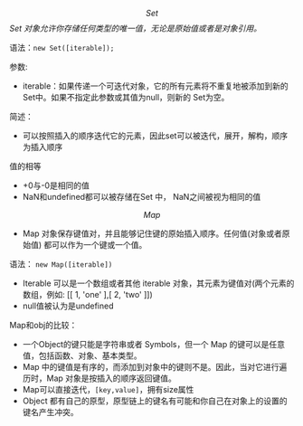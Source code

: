 $$Set$$
*Set 对象允许你存储任何类型的唯一值，无论是原始值或者是对象引用。*  

语法：`new Set([iterable]);`  

参数:
- iterable：如果传递一个可迭代对象，它的所有元素将不重复地被添加到新的 Set中。如果不指定此参数或其值为null，则新的 Set为空。

简述：
- 可以按照插入的顺序迭代它的元素，因此set可以被迭代，展开，解构，顺序为插入顺序

值的相等
- +0与-0是相同的值
- NaN和undefined都可以被存储在Set 中， NaN之间被视为相同的值

$$Map$$
- Map 对象保存键值对，并且能够记住键的原始插入顺序。任何值(对象或者原始值) 都可以作为一个键或一个值。

语法：
`new Map([iterable])`
- Iterable 可以是一个数组或者其他 iterable 对象，其元素为键值对(两个元素的数组，例如: [[ 1, 'one' ],[ 2, 'two' ]])
- null值被认为是undefined

Map和obj的比较：
- 一个Object的键只能是字符串或者 Symbols，但一个 Map 的键可以是任意值，包括函数、对象、基本类型。
- Map 中的键值是有序的，而添加到对象中的键则不是。因此，当对它进行遍历时，Map 对象是按插入的顺序返回键值。
- Map可以直接迭代，`[key,value]`，拥有size属性
- Object 都有自己的原型，原型链上的键名有可能和你自己在对象上的设置的键名产生冲突。

